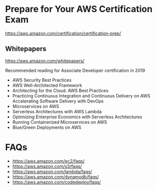 
# Prepare for Your AWS Certification Exam
https://aws.amazon.com/certification/certification-prep/

## Whitepapers 
https://aws.amazon.com/whitepapers/

Recommended reading for Associate Developer certification in 2019 

* AWS Security Best Practices
* AWS Well-Architected Framework
* Architecting for the Cloud: AWS Best Practices
* Practicing Continuous Integration and Continuous Delivery on AWS Accelerating Software Delivery with DevOps
* Microservices on AWS
* Serverless Architectures with AWS Lambda 
* Optimizing Enterprise Economics with Serverless Architectures
* Running Containerized Microservices on AWS
* Blue/Green Deployments on AWS


# FAQs

* https://aws.amazon.com/ec2/faqs/
* https://aws.amazon.com/s3/faqs/
* https://aws.amazon.com/lambda/faqs/
* https://aws.amazon.com/dynamodb/faqs/
* https://aws.amazon.com/codedeploy/faqs/
